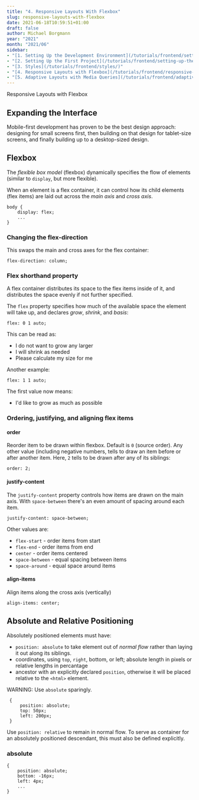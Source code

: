 ```yaml
---
title: "4. Responsive Layouts With Flexbox"
slug: responsive-layouts-with-flexbox
date: 2021-06-18T10:59:51+01:00
draft: false
author: Michael Borgmann
year: "2021"
month: "2021/06"
sidebar:
- "[1. Setting Up the Development Environment](/tutorials/frontend/setting-up-the-development-environment/)"
- "[2. Setting Up the First Project](/tutorials/frontend/setting-up-the-first-project/)"
- "[3. Styles](/tutorials/frontend/styles/)"
- "[4. Responsive Layouts with Flexbox](/tutorials/frontend/responsive-layouts-with-flexbox/)"
- "[5. Adaptive Layouts with Media Queries](/tutorials/frontend/adaptive-layouts-with-media-queries/)"
---
```


Responsive Layouts with Flexbox

<!--more-->

## Expanding the Interface

Mobile-first development has proven to be the best design approach: designing for small screens first, then building on that design for tablet-size screens, and finally building up to a desktop-sized design.

## Flexbox

The *flexible box model* (flexbox) dynamically specifies the flow of elements (similar to `display`, but more flexible).

When an element is a flex container, it can control how its child elements (flex items) are laid out across the *main axis* and *cross axis*.

	body {
		display: flex;
		...
	}

### Changing the flex-direction

This swaps the main and cross axes for the flex container:

	flex-direction: column;

### Flex shorthand property

A flex container distributes its space to the flex items inside of it, and distributes the space evenly if not further specified.

The `flex` property specifies how much of the available space the element will take up, and declares *grow*, *shrink*, and *basis*:

	flex: 0 1 auto;

This can be read as:

- I do not want to grow any larger
- I will shrink as needed
- Please calculate my size for me

Another example:

	flex: 1 1 auto;

The first value now means:

- I'd like to grow as much as possible

### Ordering, justifying, and aligning flex items

#### order

Reorder item to be drawn within flexbox. Default is `0` (source order). Any other value (including negative numbers, tells to draw an item before or after another item. Here, `2` tells to be drawn after any of its siblings:

	order: 2;

#### justify-content

The `justify-content` property controls how items are drawn on the main axis. With `space-between` there's an even amount of spacing around each item.

	justify-content: space-between;

Other values are:

- `flex-start` - order items from start
- `flex-end` - order items from end
- `center` - order items centered
- `space-between` - equal spacing between items
- `space-around` - equal space around items

#### align-items

Align items along the cross axis (vertically)

	align-items: center;

## Absolute and Relative Positioning

Absolutely positioned elements must have:

- `position: absolute` to take element out of *normal flow* rather than laying it out along its siblings.
- coordinates, using `top`, `right`, bottom, or left; absolute length in pixels or relative lengths in percantage
- ancestor with an explicitly declared `position`, otherwise it will be placed relative to the `<html>` element.

WARNING: Use `absolute` sparingly.

	 {
		 position: absolute;
		 top: 50px;
		 left: 200px;
	 }

Use `position: relative` to remain in normal flow. To serve as container for an absolutely positioned descendant, this must also be defined explicitly.

### absolute

	{
		position: absolute;
		bottom: -16px;
		left: 4px;
		...
	}
